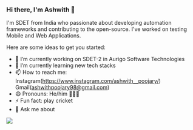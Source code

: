 ### Hi there, I'm Ashwith 👋


I'm SDET from India who passionate about developing automation frameworks and contributing to the open-source. I've worked on testing Mobile and Web Applications.

Here are some ideas to get you started:

- 🔭 I’m currently working on SDET-2 in Aurigo Software Technologies 
- 🌱 I’m currently learning new tech stacks
- 📫 How to reach me: Instagram(https://www.instagram.com/ashwith__poojary/) Gmail(ashwithpoojary98@gmail.com)
- 😄 Pronouns:  He/him 👨🏽‍💻
- ⚡ Fun fact: play cricket
- 💬 Ask me about 

<img src="https://github-readme-stats.vercel.app/api?username=ashwithpoojary98&show_icons=true&&theme=dark"/>

